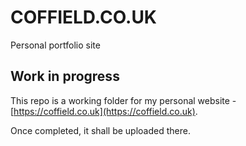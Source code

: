 # COFFIELD.CO.UK
Personal portfolio site

## Work in progress
This repo is a working folder for my personal website - [https://coffield.co.uk](https://coffield.co.uk).

Once completed, it shall be uploaded there.
